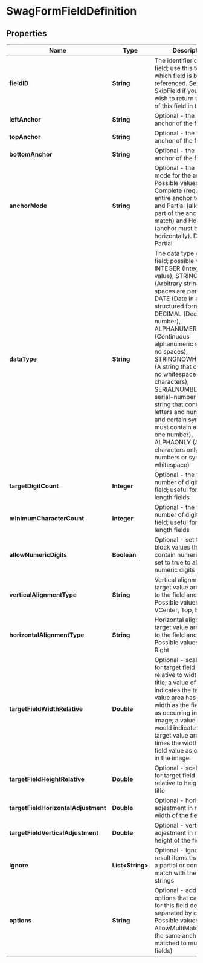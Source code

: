 
# SwagFormFieldDefinition

## Properties
Name | Type | Description | Notes
------------ | ------------- | ------------- | -------------
**fieldID** | **String** | The identifier of the field; use this to identify which field is being referenced.  Set to SkipField if you do not wish to return the value of this field in the result. |  [optional]
**leftAnchor** | **String** | Optional - the left-hand anchor of the field |  [optional]
**topAnchor** | **String** | Optional - the top anchor of the field |  [optional]
**bottomAnchor** | **String** | Optional - the bottom anchor of the field |  [optional]
**anchorMode** | **String** | Optional - the matching mode for the anchor.  Possible values are Complete (requires the entire anchor to match) and Partial (allows only part of the anchor to match) and Horizontal (anchor must be laid out horizontally).  Default is Partial. |  [optional]
**dataType** | **String** | The data type of the field; possible values are INTEGER (Integer value), STRING (Arbitrary string value, spaces are permitted), DATE (Date in a structured format), DECIMAL (Decimal number), ALPHANUMERIC (Continuous alphanumeric string with no spaces), STRINGNOWHITESPACE (A string that contains no whitespace characters), SERIALNUMBER (A serial-number style string that contains letters and numbers, and certain symbols; must contain at least one number), ALPHAONLY (Alphabet characters only, no numbers or symbols or whitespace) |  [optional]
**targetDigitCount** | **Integer** | Optional - the target number of digits in the field; useful for fixed-length fields |  [optional]
**minimumCharacterCount** | **Integer** | Optional - the target number of digits in the field; useful for fixed-length fields |  [optional]
**allowNumericDigits** | **Boolean** | Optional - set to false to block values that contain numeric digits, set to true to allow numeric digits |  [optional]
**verticalAlignmentType** | **String** | Vertical alignment of target value area relative to the field anchor; Possible values are VCenter, Top, Bottom |  [optional]
**horizontalAlignmentType** | **String** | Horizontal alignment of target value area relative to the field anchor; Possible values are Left, Right |  [optional]
**targetFieldWidthRelative** | **Double** | Optional - scale factor for target field width - relative to width of field title; a value of 1.0 indicates the target value area has the same width as the field value as occurring in the image; a value of 2.0 would indicate that the target value area has 2 times the width of the field value as occurring in the image. |  [optional]
**targetFieldHeightRelative** | **Double** | Optional - scale factor for target field height - relative to height of field title |  [optional]
**targetFieldHorizontalAdjustment** | **Double** | Optional - horizontal adjestment in relative width of the field |  [optional]
**targetFieldVerticalAdjustment** | **Double** | Optional - vertical adjestment in relative height of the field |  [optional]
**ignore** | **List&lt;String&gt;** | Optional - Ignore any result items that contain a partial or complete match with these text strings |  [optional]
**options** | **String** | Optional - additional options that can be set for this field definition, separated by commas.  Possible values are AllowMultiMatch (allow the same anchor to be matched to multiple fields) |  [optional]



